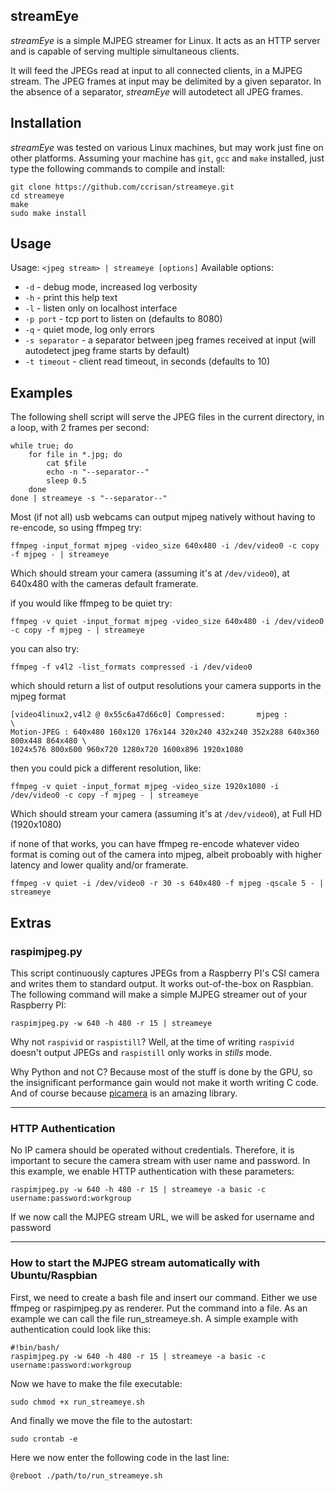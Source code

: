 ## streamEye

*streamEye* is a simple MJPEG streamer for Linux. It acts as an HTTP server and is capable of serving multiple simultaneous clients.

It will feed the JPEGs read at input to all connected clients, in a MJPEG stream. The JPEG frames at input may be delimited by a given separator.
In the absence of a separator, *streamEye* will autodetect all JPEG frames.

## Installation

*streamEye* was tested on various Linux machines, but may work just fine on other platforms.
Assuming your machine has `git`, `gcc` and `make` installed, just type the following commands to compile and install:

    git clone https://github.com/ccrisan/streameye.git
    cd streameye
    make
    sudo make install

## Usage

Usage: `<jpeg stream> | streameye [options]`
Available options:

* `-d` - debug mode, increased log verbosity
* `-h` - print this help text
* `-l` - listen only on localhost interface
* `-p port` - tcp port to listen on (defaults to 8080)
* `-q` - quiet mode, log only errors
* `-s separator` - a separator between jpeg frames received at input (will autodetect jpeg frame starts by default)
* `-t timeout` - client read timeout, in seconds (defaults to 10)

## Examples

The following shell script will serve the JPEG files in the current directory, in a loop, with 2 frames per second:

    while true; do
        for file in *.jpg; do
            cat $file
            echo -n "--separator--"
            sleep 0.5
        done
    done | streameye -s "--separator--"


Most (if not all) usb webcams can output mjpeg natively without having to re-encode, so using ffmpeg try:


    ffmpeg -input_format mjpeg -video_size 640x480 -i /dev/video0 -c copy -f mjpeg - | streameye  


Which should stream your camera (assuming it's at `/dev/video0`), at 640x480 with the cameras default framerate.


if you would like ffmpeg to be quiet try:


    ffmpeg -v quiet -input_format mjpeg -video_size 640x480 -i /dev/video0 -c copy -f mjpeg - | streameye  


you can also try:


    ffmpeg -f v4l2 -list_formats compressed -i /dev/video0


which should return a list of output resolutions your camera supports in the mjpeg format


    [video4linux2,v4l2 @ 0x55c6a47d66c0] Compressed:       mjpeg :         \
    Motion-JPEG : 640x480 160x120 176x144 320x240 432x240 352x288 640x360 800x448 864x480 \
    1024x576 800x600 960x720 1280x720 1600x896 1920x1080 


then you could pick a different resolution, like:


    ffmpeg -v quiet -input_format mjpeg -video_size 1920x1080 -i /dev/video0 -c copy -f mjpeg - | streameye


Which should stream your camera (assuming it's at `/dev/video0`), at Full HD (1920x1080) 


if none of that works, you can have ffmpeg re-encode whatever video format is coming out of the camera into mjpeg,
albeit proboably with higher latency and lower quality and/or framerate.


    ffmpeg -v quiet -i /dev/video0 -r 30 -s 640x480 -f mjpeg -qscale 5 - | streameye


## Extras

### raspimjpeg.py

This script continuously captures JPEGs from a Raspberry PI's CSI camera and writes them to standard output. It works out-of-the-box on Raspbian. The following command will make a simple MJPEG streamer out of your Raspberry PI:

    raspimjpeg.py -w 640 -h 480 -r 15 | streameye

Why not `raspivid` or `raspistill`? Well, at the time of writing `raspivid` doesn't output JPEGs and `raspistill` only works in *stills* mode.

Why Python and not C? Because most of the stuff is done by the GPU, so the insignificant performance gain would not make it worth writing C code. And of course because [picamera](https://picamera.readthedocs.org/) is an amazing library.

---

### HTTP Authentication
No IP camera should be operated without credentials. Therefore, it is important to secure the camera stream with user name and password.
In this example, we enable HTTP authentication with these parameters:

    raspimjpeg.py -w 640 -h 480 -r 15 | streameye -a basic -c username:password:workgroup
    
If we now call the MJPEG stream URL, we will be asked for username and password

---

### How to start the MJPEG stream automatically with Ubuntu/Raspbian
First, we need to create a bash file and insert our command. Either we use ffmpeg or raspimjpeg.py as renderer. Put the command into a file. As an example we can call the file run_streameye.sh. A simple example with authentication could look like this:

    #!bin/bash/
    raspimjpeg.py -w 640 -h 480 -r 15 | streameye -a basic -c username:password:workgroup

Now we have to make the file executable:

    sudo chmod +x run_streameye.sh

And finally we move the file to the autostart:

    sudo crontab -e
    
Here we now enter the following code in the last line:

    @reboot ./path/to/run_streameye.sh

